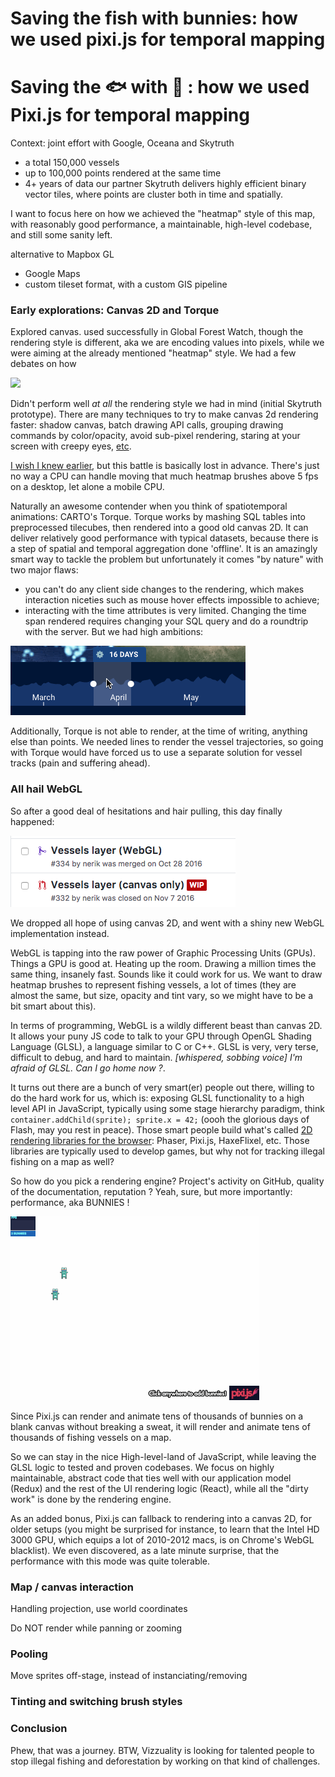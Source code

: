 # Saving the fish with bunnies: how we used pixi.js for temporal mapping

# Saving the 🐟 with 🐰 : how we used Pixi.js for temporal mapping

Context: joint effort with Google, Oceana and Skytruth
- a total 150,000 vessels
- up to 100,000 points rendered at the same time
- 4+ years of data
 our partner Skytruth delivers highly efficient binary vector tiles, where points are cluster both in time and spatially.


I want to focus here on how we achieved the "heatmap" style of this map, with reasonably good performance, a maintainable, high-level codebase, and still some sanity left.

alternative to Mapbox GL
- Google Maps
- custom tileset format, with a custom GIS pipeline

### Early explorations: Canvas 2D and Torque

Explored canvas. used successfully in Global Forest Watch, though the rendering style is different, aka we are encoding values into pixels, while we were aiming at the already mentioned "heatmap" style. We had a few debates on how

![](https://cloud.githubusercontent.com/assets/704210/16413800/89181720-3d34-11e6-92ce-a3ffc7786b72.gif)

Didn't perform well *at all* the rendering style we had in mind (initial Skytruth prototype).
There are many techniques to try to make canvas 2d rendering faster: shadow canvas, batch drawing API calls, grouping drawing commands by color/opacity, avoid sub-pixel rendering, staring at your screen with creepy eyes, <a href="https://www.html5rocks.com/en/tutorials/canvas/performance/">etc</a>.

<a href="https://github.com/Vizzuality/GlobalFishingWatch/pull/332">I wish I knew earlier</a>, but this battle is basically lost in advance. There's just no way a CPU can handle moving that much heatmap brushes above 5 fps on a desktop, let alone a mobile CPU.

Naturally an awesome contender when you think of spatiotemporal animations: CARTO's Torque. Torque works by mashing SQL tables into preprocessed tilecubes, then rendered into a good old canvas 2D. It can deliver relatively good performance with typical datasets, because there is a step of spatial and temporal aggregation done 'offline'. It is an amazingly smart way to tackle the problem but unfortunately it comes "by nature" with two major flaws:
- you can't do any client side changes to the rendering, which makes interaction niceties such as mouse hover effects impossible to achieve;
- interacting with the time attributes is very limited. Changing the time span rendered requires changing your SQL query and do a roundtrip with the server. But we had high ambitions:

![](time.gif)

Additionally, Torque is not able to render, at the time of writing, anything else than points. We needed lines to render the vessel trajectories, so going with Torque would have forced us to use a separate solution for vessel tracks (pain and suffering ahead).

### All hail WebGL

So after a good deal of hesitations and hair pulling, this day finally happened:

![](./webgl-canvas.png)

We dropped all hope of using canvas 2D, and went with a shiny new WebGL implementation instead.

WebGL is tapping into the raw power of Graphic Processing Units (GPUs). Things a GPU is good at. Heating up the room. Drawing a million times the same thing, insanely fast. Sounds like it could work for us. We want to draw heatmap brushes to represent fishing vessels, a lot of times (they are almost the same, but size, opacity and tint vary, so we might have to be a bit smart about this).

In terms of programming, WebGL is a wildly different beast than canvas 2D. It allows your puny JS code to talk to your GPU through OpenGL Shading Language (GLSL), a language similar to C or C++. GLSL is very, very terse, difficult to debug, and hard to maintain. _[whispered, sobbing voice] I'm afraid of GLSL. Can I go home now ?_.

It turns out there are a bunch of very smart(er) people out there, willing to do the hard work for us, which is: exposing GLSL functionality to a high level API in JavaScript, typically using some stage hierarchy paradigm, think `container.addChild(sprite); sprite.x = 42;` (oooh the glorious days of Flash, may you rest in peace). Those smart people build what's called <a href="https://html5gameengine.com/">2D rendering libraries for the browser</a>: Phaser, Pixi.js, HaxeFlixel, etc. Those libraries are typically used to develop games, but why not for tracking illegal fishing on a map as well?

So how do you pick a rendering engine? Project's activity on GitHub, quality of the documentation, reputation ? Yeah, sure, but more importantly: performance, aka BUNNIES !

![](bunnies-small.gif)

Since Pixi.js can render and animate tens of thousands of bunnies on a blank canvas without breaking a sweat, it will render and animate tens of thousands of fishing vessels on a map.

So we can stay in the nice High-level-land of JavaScript, while leaving the GLSL logic to tested and proven codebases. We focus on highly maintainable, abstract code that ties well with our application model (Redux) and the rest of the UI rendering logic (React), while all the "dirty work" is done by the rendering engine.

As an added bonus, Pixi.js can fallback to rendering into a canvas 2D, for older setups (you might be surprised for instance, to learn that the Intel HD 3000 GPU, which equips a lot of 2010-2012 macs, is on Chrome's WebGL blacklist). We even discovered, as a late minute surprise, that the performance with this mode was quite tolerable.




### Map / canvas interaction

Handling projection, use world coordinates

Do NOT render while panning or zooming


### Pooling

Move sprites off-stage, instead of instanciating/removing

### Tinting and switching brush styles




### Conclusion

Phew, that was a journey. BTW, Vizzuality is looking for talented people to stop illegal fishing and deforestation by working on that kind of challenges.
